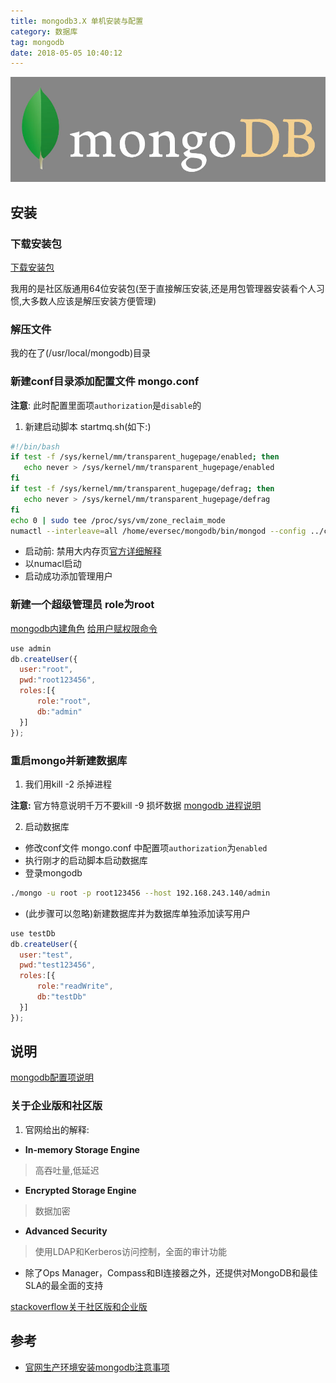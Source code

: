 ```yaml
---
title: mongodb3.X 单机安装与配置
category: 数据库 
tag: mongodb  
date: 2018-05-05 10:40:12
---
```


![](/uploads/mongodb.jpg)

## 安装

### 下载安装包

[下载安装包](https://www.mongodb.com/download-center?jmp=docs&_ga=1.201102574.1776437196.1479373354#community "下载地址")

我用的是社区版通用64位安装包(至于直接解压安装,还是用包管理器安装看个人习惯,大多数人应该是解压安装方便管理)

<!--more-->

### 解压文件

我的在了(/usr/local/mongodb)目录

### 新建conf目录添加配置文件 mongo.conf

**注意**: 此时配置里面项`authorization`是`disable`的

1. 新建启动脚本 startmq.sh(如下:)

```bash
#!/bin/bash
if test -f /sys/kernel/mm/transparent_hugepage/enabled; then
   echo never > /sys/kernel/mm/transparent_hugepage/enabled
fi
if test -f /sys/kernel/mm/transparent_hugepage/defrag; then
   echo never > /sys/kernel/mm/transparent_hugepage/defrag
fi
echo 0 | sudo tee /proc/sys/vm/zone_reclaim_mode
numactl --interleave=all /home/eversec/mongodb/bin/mongod --config ../conf/mongod.conf
```

- 启动前: 禁用大内存页[官方详细解释](https://docs.mongodb.com/manual/tutorial/transparent-huge-pages/ "官方详细解释")
- 以numacl启动
- 启动成功添加管理用户

### 新建一个超级管理员 role为root

[mongodb内建角色](https://docs.mongodb.com/v3.2/reference/built-in-roles/ "mongodb内建角色")
[给用户赋权限命令](https://docs.mongodb.com/manual/reference/method/db.grantRolesToUser/#db.grantRolesToUser "给用户赋权限")

```javascript
use admin
db.createUser({
  user:"root",
  pwd:"root123456",
  roles:[{
      role:"root",
      db:"admin"
  }]
});
```

### 重启mongo并新建数据库

1. 我们用kill -2 杀掉进程

**注意:** 官方特意说明千万不要kill -9 损坏数据
[mongodb 进程说明](https://docs.mongodb.com/v3.4/tutorial/manage-mongodb-processes/ "mongodb 进程说明")

2. 启动数据库

- 修改conf文件 mongo.conf 中配置项`authorization`为`enabled`
- 执行刚才的启动脚本启动数据库
- 登录mongodb

```bash
./mongo -u root -p root123456 --host 192.168.243.140/admin
```

- (此步骤可以忽略)新建数据库并为数据库单独添加读写用户

```javascript
use testDb
db.createUser({
  user:"test",
  pwd:"test123456",
  roles:[{
      role:"readWrite",
      db:"testDb"
  }]
});
```

## 说明

[mongodb配置项说明](https://docs.mongodb.com/manual/reference/configuration-options/ "mongodb配置文件")

### 关于企业版和社区版

1. 官网给出的解释:

- **In-memory Storage Engine**
> 高吞吐量,低延迟
- **Encrypted Storage Engine**
> 数据加密
- **Advanced Security**
> 使用LDAP和Kerberos访问控制，全面的审计功能
- 除了Ops Manager，Compass和BI连接器之外，还提供对MongoDB和最佳SLA的最全面的支持

[stackoverflow关于社区版和企业版](http://stackoverflow.com/questions/26527603/mongodb-opensource-vs-mongodb-enterprise "stackoverflow")

## 参考

- [官网生产环境安装mongodb注意事项](https://docs.mongodb.com/manual/administration/production-notes/ "官网生产环境安装mongodb注意事项说明")

